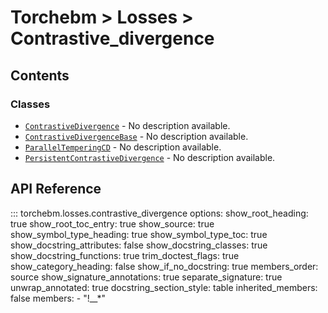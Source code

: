 # Torchebm > Losses > Contrastive_divergence

## Contents

### Classes

- [`ContrastiveDivergence`](classes/ContrastiveDivergence) - No description available.
- [`ContrastiveDivergenceBase`](classes/ContrastiveDivergenceBase) - No description available.
- [`ParallelTemperingCD`](classes/ParallelTemperingCD) - No description available.
- [`PersistentContrastiveDivergence`](classes/PersistentContrastiveDivergence) - No description available.

## API Reference

::: torchebm.losses.contrastive_divergence
    options:
      show_root_heading: true
      show_root_toc_entry: true
      show_source: true
      show_symbol_type_heading: true
      show_symbol_type_toc: true
      show_docstring_attributes: false
      show_docstring_classes: true
      show_docstring_functions: true
      trim_doctest_flags: true
      show_category_heading: false
      show_if_no_docstring: true
      members_order: source
      show_signature_annotations: true
      separate_signature: true
      unwrap_annotated: true
      docstring_section_style: table
      inherited_members: false
      members:
        - "!__*"
